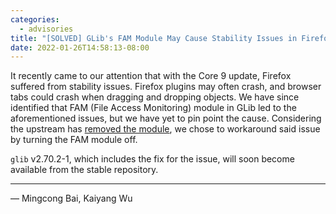 ```yaml
---
categories:
  - advisories
title: "[SOLVED] GLib's FAM Module May Cause Stability Issues in Firefox"
date: 2022-01-26T14:58:13-08:00
---
```


It recently came to our attention that with the Core 9 update, Firefox suffered
from stability issues. Firefox plugins may often crash, and browser tabs could
crash when dragging and dropping objects. We have since identified that FAM
(File Access Monitoring) module in GLib led to the aforementioned issues, but we
have yet to pin point the cause. Considering the upstream has 
[removed the module](https://gitlab.gnome.org/GNOME/glib/-/commit/7427bb71), we
chose to workaround said issue by turning the FAM module off.

`glib` v2.70.2-1, which includes the fix for the issue, will soon become available
from the stable repository.

---

— Mingcong Bai, Kaiyang Wu
